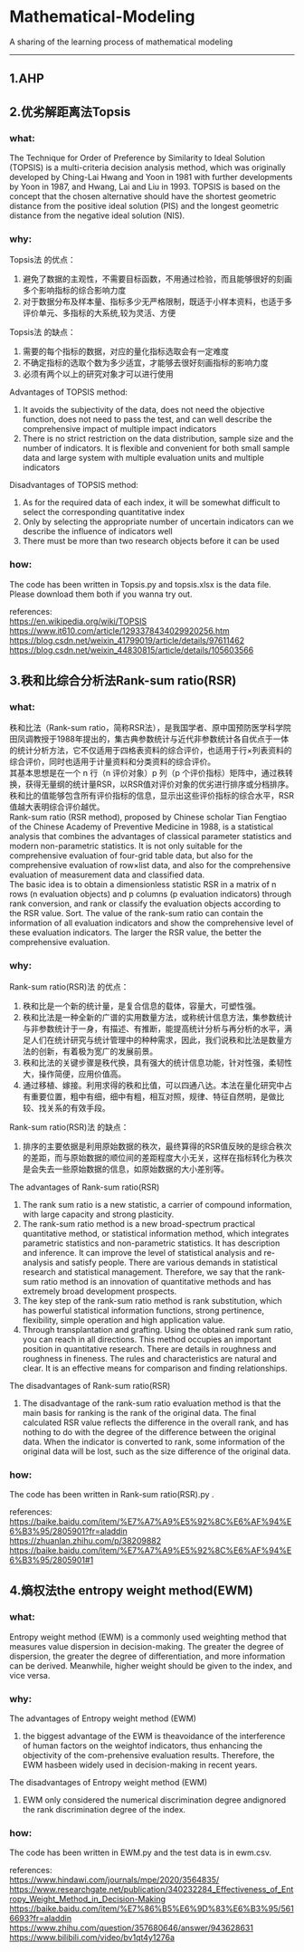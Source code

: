 # Mathematical-Modeling

A sharing of the learning process of mathematical modeling

---

## 1.AHP


## 2.优劣解距离法Topsis

### what:
The Technique for Order of Preference by Similarity to Ideal Solution (TOPSIS) is a multi-criteria decision analysis method, which was originally developed by Ching-Lai Hwang and Yoon in 1981 with further developments by Yoon in 1987, and Hwang, Lai and Liu in 1993. TOPSIS is based on the concept that the chosen alternative should have the shortest geometric distance from the positive ideal solution (PIS) and the longest geometric distance from the negative ideal solution (NIS).

### why:
Topsis法 的优点：<br/>
1. 避免了数据的主观性，不需要目标函数，不用通过检验，而且能够很好的刻画多个影响指标的综合影响力度<br/>
2. 对于数据分布及样本量、指标多少无严格限制，既适于小样本资料，也适于多评价单元、多指标的大系统,较为灵活、方便<br/>

Topsis法 的缺点：<br/>
1. 需要的每个指标的数据，对应的量化指标选取会有一定难度<br/>
2. 不确定指标的选取个数为多少适宜，才能够去很好刻画指标的影响力度<br/>
3. 必须有两个以上的研究对象才可以进行使用<br/>

Advantages of TOPSIS method:<br/>
1. It avoids the subjectivity of the data, does not need the objective function, does not need to pass the test, and can well describe the comprehensive impact of multiple impact indicators<br/>
2. There is no strict restriction on the data distribution, sample size and the number of indicators. It is flexible and convenient for both small sample data and large system with multiple evaluation units and multiple indicators<br/>

Disadvantages of TOPSIS method:<br/>
1. As for the required data of each index, it will be somewhat difficult to select the corresponding quantitative index<br/>
2. Only by selecting the appropriate number of uncertain indicators can we describe the influence of indicators well<br/>
3. There must be more than two research objects before it can be used<br/>

### how:
The code has been written in Topsis.py and topsis.xlsx is the data file. Please download them both if you wanna try out.<br/>

references:<br/>
https://en.wikipedia.org/wiki/TOPSIS<br/>
https://www.it610.com/article/1293378434029920256.htm<br/>
https://blog.csdn.net/weixin_41799019/article/details/97611462<br/>
https://blog.csdn.net/weixin_44830815/article/details/105603566<br/>


## 3.秩和比综合分析法Rank-sum ratio(RSR)

### what:
秩和比法（Rank-sum ratio，简称RSR法），是我国学者、原中国预防医学科学院田凤调教授于1988年提出的，集古典参数统计与近代非参数统计各自优点于一体的统计分析方法，它不仅适用于四格表资料的综合评价，也适用于行×列表资料的综合评价，同时也适用于计量资料和分类资料的综合评价。<br/>
其基本思想是在一个 n 行（n 评价对象）p 列（p 个评价指标）矩阵中，通过秩转换，获得无量纲的统计量RSR，以RSR值对评价对象的优劣进行排序或分档排序。秩和比的值能够包含所有评价指标的信息，显示出这些评价指标的综合水平，RSR值越大表明综合评价越优。<br/>
Rank-sum ratio (RSR method), proposed by Chinese scholar Tian Fengtiao of the Chinese Academy of Preventive Medicine in 1988, is a statistical analysis that combines the advantages of classical parameter statistics and modern non-parametric statistics. It is not only suitable for the comprehensive evaluation of four-grid table data, but also for the comprehensive evaluation of row×list data, and also for the comprehensive evaluation of measurement data and classified data.<br/>
The basic idea is to obtain a dimensionless statistic RSR in a matrix of n rows (n evaluation objects) and p columns (p evaluation indicators) through rank conversion, and rank or classify the evaluation objects according to the RSR value. Sort. The value of the rank-sum ratio can contain the information of all evaluation indicators and show the comprehensive level of these evaluation indicators. The larger the RSR value, the better the comprehensive evaluation. <br/>

### why:
Rank-sum ratio(RSR)法 的优点：<br/>
1. 秩和比是一个新的统计量，是复合信息的载体，容量大，可塑性强。<br/>
2. 秩和比法是一种全新的广谱的实用数量方法，或称统计信息方法，集参数统计与非参数统计于一身，有描述、有推断，能提高统计分析与再分析的水平，满足人们在统计研究与统计管理中的种种需求，因此，我们说秩和比法是数量方法的创新，有着极为宽广的发展前景。<br/>
3. 秩和比法的关键步骤是秩代换，具有强大的统计信息功能，针对性强，柔韧性大，操作简便，应用价值高。<br/>
4. 通过移植、嫁接。利用求得的秩和比值，可以四通八达。本法在量化研究中占有重要位置，粗中有细，细中有粗，相互对照，规律、特征自然明，是做比较、找关系的有效手段。<br/>

Rank-sum ratio(RSR)法 的缺点：<br/>
1. 排序的主要依据是利用原始数据的秩次，最终算得的RSR值反映的是综合秩次的差距，而与原始数据的顺位间的差距程度大小无关，这样在指标转化为秩次是会失去一些原始数据的信息，如原始数据的大小差别等。

The advantages of Rank-sum ratio(RSR)<br/>
1. The rank sum ratio is a new statistic, a carrier of compound information, with large capacity and strong plasticity.<br/>
2. The rank-sum ratio method is a new broad-spectrum practical quantitative method, or statistical information method, which integrates parametric statistics and non-parametric statistics. It has description and inference. It can improve the level of statistical analysis and re-analysis and satisfy people. There are various demands in statistical research and statistical management. Therefore, we say that the rank-sum ratio method is an innovation of quantitative methods and has extremely broad development prospects.<br/>
3. The key step of the rank-sum ratio method is rank substitution, which has powerful statistical information functions, strong pertinence, flexibility, simple operation and high application value.<br/>
4. Through transplantation and grafting. Using the obtained rank sum ratio, you can reach in all directions. This method occupies an important position in quantitative research. There are details in roughness and roughness in fineness. The rules and characteristics are natural and clear. It is an effective means for comparison and finding relationships.<br/>

The disadvantages of Rank-sum ratio(RSR)<br/>
1. The disadvantage of the rank-sum ratio evaluation method is that the main basis for ranking is the rank of the original data. The final calculated RSR value reflects the difference in the overall rank, and has nothing to do with the degree of the difference between the original data. When the indicator is converted to rank, some information of the original data will be lost, such as the size difference of the original data.<br/>

### how:
The code has been written in Rank-sum ratio(RSR).py .<br/>

references:<br/>
https://baike.baidu.com/item/%E7%A7%A9%E5%92%8C%E6%AF%94%E6%B3%95/2805901?fr=aladdin<br/>
https://zhuanlan.zhihu.com/p/38209882<br/>
https://baike.baidu.com/item/%E7%A7%A9%E5%92%8C%E6%AF%94%E6%B3%95/2805901#1<br/>

## 4.熵权法the entropy weight method(EWM) 

### what:
Entropy weight method (EWM) is a commonly used weighting method that measures value dispersion in decision-making. The greater the degree of dispersion, the greater the degree of differentiation, and more information can be derived. Meanwhile, higher weight should be given to the index, and vice versa.<br/>

### why:
The advantages of Entropy weight method (EWM)<br/>
1. the biggest advantage of the EWM is theavoidance of the interference of human factors on the weightof indicators, thus enhancing the objectivity of the com-prehensive evaluation results. Therefore, the EWM hasbeen widely used in decision-making in recent years.

The disadvantages of Entropy weight method (EWM)<br/>
1. EWM only considered the numerical discrimination degree andignored the rank discrimination degree of the index. 

### how:
The code has been written in EWM.py and the test data is in ewm.csv.<br/>

references:<br/>
https://www.hindawi.com/journals/mpe/2020/3564835/<br/>
https://www.researchgate.net/publication/340232284_Effectiveness_of_Entropy_Weight_Method_in_Decision-Making
https://baike.baidu.com/item/%E7%86%B5%E6%9D%83%E6%B3%95/5616693?fr=aladdin
https://www.zhihu.com/question/357680646/answer/943628631</br>
https://www.bilibili.com/video/bv1qt4y1276a<br/>
